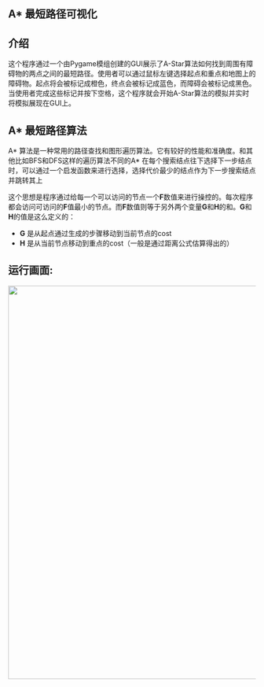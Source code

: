 ## A* 最短路径可视化

## 介绍 
这个程序通过一个由Pygame模组创建的GUI展示了A-Star算法如何找到周围有障碍物的两点之间的最短路径。使用者可以通过鼠标左键选择起点和重点和地图上的障碍物。起点将会被标记成橙色，终点会被标记成蓝色，而障碍会被标记成黑色。当使用者完成这些标记并按下空格，这个程序就会开始A-Star算法的模拟并实时将模拟展现在GUI上。

## A* 最短路径算法
A* 算法是一种常用的路径查找和图形遍历算法。它有较好的性能和准确度。和其他比如BFS和DFS这样的遍历算法不同的A* 在每个搜索结点往下选择下一步结点时，可以通过一个启发函数来进行选择，选择代价最少的结点作为下一步搜索结点并跳转其上

这个思想是程序通过给每一个可以访问的节点一个**F**数值来进行操控的。每次程序都会访问可访问的**F**值最小的节点。而**F**数值则等于另外两个变量**G**和**H**的和。**G**和**H**的值是这么定义的：
  - **G** 是从起点通过生成的步骤移动到当前节点的cost
  - **H** 是从当前节点移动到重点的cost（一般是通过距离公式估算得出的）

## 运行画面:

<p align="center">
  <img width="700" height="800" src="https://github.com/RandomY-2/Python-GUI-Games/blob/main/A_Star_Visualization/images/sample.jpg">
</p>

